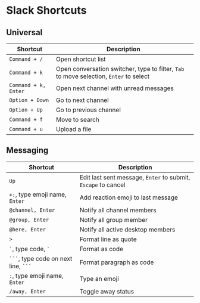 # Slack Shortcuts

## Universal

| Shortcut             | Description                                                                            |
|----------------------|----------------------------------------------------------------------------------------|
| `Command + /`        | Open shortcut list                                                                     |
| `Command + k`        | Open conversation switcher, type to filter, `Tab` to move selection, `Enter` to select |
| `Command + k, Enter` | Open next channel with unread messages                                                 |
| `Option + Down`      | Go to next channel                                                                     |
| `Option + Up`        | Go to previous channel                                                                 |
| `Command + f`        | Move to search                                                                         |
| `Command + u`        | Upload a file                                                                          |

## Messaging

| Shortcut                                             | Description                                                   |
|------------------------------------------------------|---------------------------------------------------------------|
| `Up`                                                 | Edit last sent message, `Enter` to submit, `Escape` to cancel |
| `+:`, type emoji name, `Enter`                       | Add reaction emoji to last message                            |
| `@channel, Enter`                                    | Notify all channel members                                    |
| `@group, Enter`                                      | Notify all group member                                       |
| `@here, Enter`                                       | Notify all active desktop members                             |
| `>`                                                  | Format line as quote                                          |
| `` ` ``, type code, `` ` ``                          | Format as code                                                |
| ```` ``` ````, type code on next line, ```` ``` ```` | Format paragraph as code                                      |
| `:`, type emoji name, `Enter`                        | Type an emoji                                                 |
| `/away, Enter`                                       | Toggle away status                                            |

